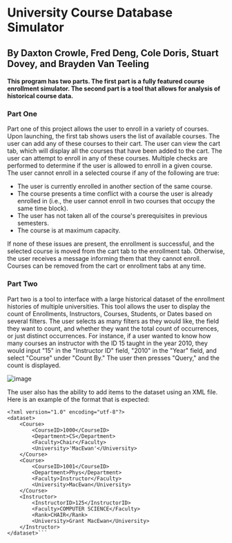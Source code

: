 # University Course Database Simulator
## By Daxton Crowle, Fred Deng, Cole Doris, Stuart Dovey, and Brayden Van Teeling

#### This program has two parts. The first part is a fully featured course enrollment simulator. The second part is a tool that allows for analysis of historical course data.

### Part One

Part one of this project allows the user to enroll in a variety of courses. Upon launching, the first tab shows users the list of available courses. The user can add any of these courses to their cart. 
The user can view the cart tab, which will display all the courses that have been added to the cart. The user can attempt to enroll in any of these courses. Multiple checks are performed to determine if the user is allowed to enroll in a given course. The user cannot enroll in a selected course if any of the following are true:

- The user is currently enrolled in another section of the same course.
- The course presents a time conflict with a course the user is already enrolled in (i.e., the user cannot enroll in two courses that occupy the same time block).
- The user has not taken all of the course's prerequisites in previous semesters. 
- The course is at maximum capacity.

If none of these issues are present, the enrollment is successful, and the selected course is moved from the cart tab to the enrollment tab. Otherwise, the user receives a message informing them that they cannot enroll.
Courses can be removed from the cart or enrollment tabs at any time.

### Part Two

Part two is a tool to interface with a large historical dataset of the enrollment histories of multiple universities. This tool allows the user to display the count of Enrollments, Instructors, Courses, Students, or Dates based on several filters. The user selects as many filters as they would like, the field they want to count, and whether they want the total count of occurrences, or just distinct occurrences. For instance, if a user wanted to know how many courses an instructor with the ID 15 taught in the year 2010, they would input "15" in the "Instructor ID" field, "2010" in the "Year" field, and select "Course" under "Count By." The user then presses "Query," and the count is displayed. 

![image](https://github.com/user-attachments/assets/6f3e5b24-74fd-45e6-a684-bff1390a1ddd)

The user also has the ability to add items to the dataset using an XML file. Here is an example of the format that is expected:

```
<?xml version="1.0" encoding="utf-8"?>
<dataset>
    <Course>
        <CourseID>1000</CourseID>
        <Department>CS</Department>
        <Faculty>Chair</Faculty>
        <University>'MacEwan'</University>
    </Course>
    <Course>
        <CourseID>1001</CourseID>
        <Department>Phys</Department>
        <Faculty>Instructor</Faculty>
        <University>MacEwan</University>
    </Course>
    <Instructor>
        <InstructorID>125</InstructorID>
        <Faculty>COMPUTER SCIENCE</Faculty>
        <Rank>CHAIR</Rank>
        <University>Grant MacEwan</University>
    </Instructor>
</dataset>```
